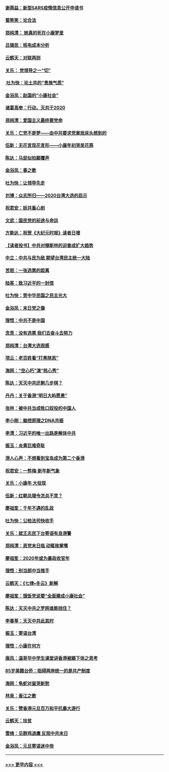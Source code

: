 #### [谢燕益：新型SARS疫情信息公开申请书](../pages/nsc993/n11808840.md?t=01211944) 
#### [蜀笑笑：论合法](../pages/nsc993/n11808064.md?t=01211944) 
#### [郑纯清： 她真的死在小康梦里](../pages/nsc993/n11806623.md?t=01211944) 
#### [吕锡民：核电成本分析](../pages/nsc993/n11806284.md?t=01211944) 
#### [云鹤天：对联两则](../pages/nsc993/n11805957.md?t=01211944) 
#### [关乐： 党领导之一“切”](../pages/nsc993/n11804505.md?t=01211944) 
#### [ 吐为快：论土共的“贵族气质”](../pages/nsc993/n11804490.md?t=01211944) 
#### [金浴凤：赵国的“小康社会”](../pages/nsc993/n11804452.md?t=01211944) 
#### [诸葛高参：行动，灭共于2020](../pages/nsc993/n11804120.md?t=01211944) 
#### [郑纯清：爱国主义最终要党命](../pages/nsc993/n11802197.md?t=01211944) 
#### [关乐：亡党不是梦——由中共要求党章放床头想到的](../pages/nsc993/n11802156.md?t=01211944) 
#### [伍新：无花言现花言形——小康年初哭吴花燕](../pages/nsc993/n11800044.md?t=01211944) 
#### [陈达：马屁似拍颠覆声](../pages/nsc993/n11800010.md?t=01211944) 
#### [金浴凤：春之歌](../pages/nsc993/n11797687.md?t=01211944) 
#### [吐为快：让领导先走](../pages/nsc993/n11797512.md?t=01211944) 
#### [刘博：众志所归——2020台湾大选的启示](../pages/nsc993/n11796878.md?t=01211944) 
#### [祝君安：妖共畜心剖](../pages/nsc993/n11794273.md?t=01211944) 
#### [文武：国民党的前途与命运](../pages/nsc993/n11794198.md?t=01211944) 
#### [方能达：祝贺《大纪元时报》读者日增](../pages/nsc993/n11793807.md?t=01211944) 
#### [【读者投书】中共对穆斯林的迫害成扩大趋势](../pages/nsc993/n11791371.md?t=01211944) 
#### [中立：中共与民为敌 期望台湾民主统一大陆](../pages/nsc993/n11790392.md?t=01211944) 
#### [苦胆：一张选票的距离](../pages/nsc993/n11788914.md?t=01211944) 
#### [陆客：致习近平的一封信](../pages/nsc993/n11788867.md?t=01211944) 
#### [吐为快：贺中华民国之民主光大](../pages/nsc993/n11788618.md?t=01211944) 
#### [金浴凤：末日党之像](../pages/nsc993/n11787475.md?t=01211944) 
#### [理悟：中共不是中国](../pages/nsc993/n11787463.md?t=01211944) 
#### [念贲：没有选票  我们去奋斗去努力](../pages/nsc993/n11787398.md?t=01211944) 
#### [郑纯清：台湾大选观感](../pages/nsc993/n11786210.md?t=01211944) 
#### [项云：老百姓看“打黑除恶”](../pages/nsc993/n11785398.md?t=01211944) 
#### [海网：“空心朽”演“核心秀”](../pages/nsc993/n11783874.md?t=01211944) 
#### [陈达：天灭中共还剩几步棋？](../pages/nsc993/n11783719.md?t=01211944) 
#### [丹丹：关于香港“明日大屿愿景”](../pages/nsc993/n11783273.md?t=01211944) 
#### [张林：被中共当成牲口奴役的中国人](../pages/nsc993/n11782397.md?t=01211944) 
#### [李小刚：脑控原理之DNA共振](../pages/nsc993/n11780962.md?t=01211944) 
#### [李清：习近平的唯一出路是解体中共](../pages/nsc993/n11780866.md?t=01211944) 
#### [振玉：炎黄巨难奇耻](../pages/nsc993/n11779632.md?t=01211944) 
#### [港人心声：不想看到宝岛成为第二个香港](../pages/nsc993/n11778817.md?t=01211944) 
#### [祝君安：一剪梅‧新年新气象](../pages/nsc993/n11776340.md?t=01211944) 
#### [关乐：小康年 大役现](../pages/nsc993/n11774213.md?t=01211944) 
#### [伍新：红朝总理令怎总不灵？](../pages/nsc993/n11770813.md?t=01211944) 
#### [廖祖笙：千年不遇的乱政](../pages/nsc993/n11770373.md?t=01211944) 
#### [吐为快：公检法司快收手](../pages/nsc993/n11770359.md?t=01211944) 
#### [关乐：就王志民下台寄语有良港警](../pages/nsc993/n11769903.md?t=01211944) 
#### [郑纯清：恶党末日临 动辄挨掌嘴](../pages/nsc993/n11769356.md?t=01211944) 
#### [廖祖笙：2020年或为暴政收官年](../pages/nsc993/n11768216.md?t=01211944) 
#### [理悟：别当郎中当推手](../pages/nsc993/n11768243.md?t=01211944) 
#### [云鹤天：《七律▪冬云》新解](../pages/nsc993/n11768204.md?t=01211944) 
#### [廖祖笙：饿饭党说要“全面建成小康社会”](../pages/nsc993/n11767482.md?t=01211944) 
#### [陈达：天灭中共之罗网谁能挡住？](../pages/nsc993/n11767465.md?t=01211944) 
#### [李春草：天灭中共此其时](../pages/nsc993/n11767452.md?t=01211944) 
#### [振玉：寄语台湾](../pages/nsc993/n11767432.md?t=01211944) 
#### [理悟：小康在何方](../pages/nsc993/n11767394.md?t=01211944) 
#### [唐风：温哥华中学生课堂讲香港被踢下体之思考](../pages/nsc993/n11766848.md?t=01211944) 
#### [85岁美籍台侨：阻碍两岸统一的是共产制度](../pages/nsc993/n11765043.md?t=01211944) 
#### [海网：龟蛇对鼠哭新愁](../pages/nsc993/n11764895.md?t=01211944) 
#### [林泉：香江之歌](../pages/nsc993/n11764415.md?t=01211944) 
#### [关乐：赞香港元旦百万和平抗暴大游行](../pages/nsc993/n11764382.md?t=01211944) 
#### [云鹤天：扶贫](../pages/nsc993/n11764245.md?t=01211944) 
#### [雪绮：见群鸡退鹰  反观中共末日](../pages/nsc993/n11762112.md?t=01211944) 
#### [金浴凤：元旦寄语迷中帝](../pages/nsc993/n11761788.md?t=01211944) 

----
#### [ >>> 更早内容 <<< ](../indexes/nsc993-earlier.md)
